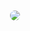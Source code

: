 <img src="https://i.ibb.co.com/CQQfmYX/mao.gif" alt="">
<img align="center" src="i.ibb.co.com/CQQfmYX/mao.gif" style="border-radius: 10px;"/>
